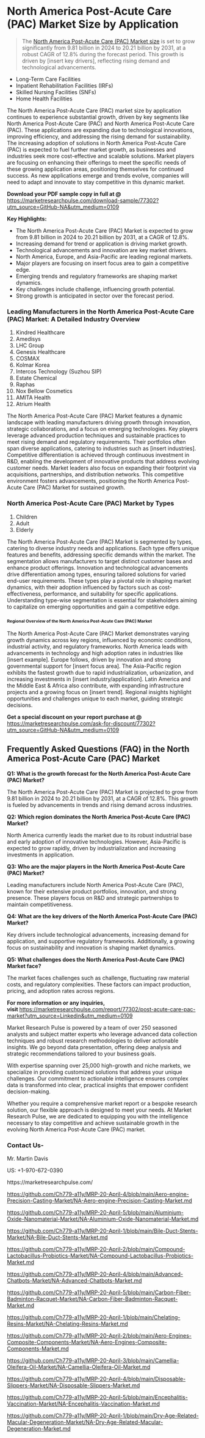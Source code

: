 <h1>North America Post-Acute Care (PAC) Market&nbsp;Size by Application</h1><blockquote><p>The <a href="https://marketresearchpulse.com/download-sample/77302?utm_source=GitHub-NA&amp;utm_medium=0109">North America Post-Acute Care (PAC) Market size</a> is set to grow significantly from 9.81 billion in 2024 to 20.21 billion by 2031, at a robust CAGR of 12.8% during the forecast period. This growth is driven by [insert key drivers], reflecting rising demand and technological advancements.</p></blockquote><ul><li>Long-Term Care Facilities <li> Inpatient Rehabilitation Facilities (IRFs) <li> Skilled Nursing Facilities (SNFs) <li> Home Health Facilities</li></ul><p>The North America Post-Acute Care (PAC) market size by application continues to experience substantial growth, driven by key segments like North America Post-Acute Care (PAC) and North America Post-Acute Care (PAC). These applications are expanding due to technological innovations, improving efficiency, and addressing the rising demand for sustainability. The increasing adoption of solutions in North America Post-Acute Care (PAC) is expected to fuel further market growth, as businesses and industries seek more cost-effective and scalable solutions. Market players are focusing on enhancing their offerings to meet the specific needs of these growing application areas, positioning themselves for continued success. As new applications emerge and trends evolve, companies will need to adapt and innovate to stay competitive in this dynamic market.</p><p><strong>Download your PDF sample copy in full at @ </strong><a href="https://marketresearchpulse.com/download-sample/77302?utm_source=GitHub-NA&amp;utm_medium=0109">https://marketresearchpulse.com/download-sample/77302?utm_source=GitHub-NA&amp;utm_medium=0109</a></p><p><strong>Key Highlights: </strong></p><ul><li>The North America Post-Acute Care (PAC) Market is expected to grow from 9.81 billion in 2024 to 20.21 billion by 2031, at a CAGR of 12.8%.</li><li>Increasing demand for trend or application is driving market growth.</li><li>Technological advancements and innovation are key market drivers.</li><li>North America, Europe, and Asia-Pacific are leading regional markets.</li><li>Major players are focusing on insert focus area to gain a competitive edge.</li><li>Emerging trends and regulatory frameworks are shaping market dynamics.</li><li>Key challenges include challenge, influencing growth potential.</li><li>Strong growth is anticipated in sector over the forecast period.</li></ul><h3>Leading Manufacturers in the North America Post-Acute Care (PAC) Market: A Detailed Industry Overview</h3><ol><li>Kindred Healthcare</li><li>Amedisys</li><li>LHC Group</li><li>Genesis Healthcare</li><li>COSMAX</li><li>Kolmar Korea</li><li>Intercos Technology (Suzhou SIP)</li><li>Estate Chemical</li><li>Raphas</li><li>Nox Bellow Cosmetics</li><li>AMITA Health</li><li>Atrium Health</li></ol><div class="flex max-w-full flex-col flex-grow"><div class="min-h-8 text-message flex w-full flex-col items-end gap-2 whitespace-normal break-words [.text-message+&amp;]:mt-5" dir="auto" data-message-author-role="assistant" data-message-id="fd8432e4-4910-450d-b182-61b7bfb0a01f" data-message-model-slug="gpt-4o"><div class="flex w-full flex-col gap-1 empty:hidden first:pt-[3px]"><div class="markdown prose w-full break-words dark:prose-invert light"><p>The North America Post-Acute Care (PAC) Market features a dynamic landscape with leading manufacturers driving growth through innovation, strategic collaborations, and a focus on emerging technologies. Key players leverage advanced production techniques and sustainable practices to meet rising demand and regulatory requirements. Their portfolios often span diverse applications, catering to industries such as [insert industries]. Competitive differentiation is achieved through continuous investment in R&amp;D, enabling the development of innovative products that address evolving customer needs. Market leaders also focus on expanding their footprint via acquisitions, partnerships, and distribution networks. This competitive environment fosters advancements, positioning the North America Post-Acute Care (PAC) Market for sustained growth.</p></div></div></div></div><h3>North America Post-Acute Care (PAC) Market by Types</h3><ol><li>Children <li> Adult <li> Elderly</li></ol><div class="flex max-w-full flex-col flex-grow"><div class="min-h-8 text-message flex w-full flex-col items-end gap-2 whitespace-normal break-words [.text-message+&amp;]:mt-5" dir="auto" data-message-author-role="assistant" data-message-id="084470be-0bb7-4664-bddf-5156b4f41249" data-message-model-slug="gpt-4o-mini"><div class="flex w-full flex-col gap-1 empty:hidden first:pt-[3px]"><div class="markdown prose w-full break-words dark:prose-invert light"><p>The North America Post-Acute Care (PAC) Market is segmented by types, catering to diverse industry needs and applications. Each type offers unique features and benefits, addressing specific demands within the market. The segmentation allows manufacturers to target distinct customer bases and enhance product offerings. Innovation and technological advancements drive differentiation among types, ensuring tailored solutions for varied end-user requirements. These types play a pivotal role in shaping market dynamics, with their adoption influenced by factors such as cost-effectiveness, performance, and suitability for specific applications. Understanding type-wise segmentation is essential for stakeholders aiming to capitalize on emerging opportunities and gain a competitive edge.</p></div></div></div></div><h3><span style="font-size: 11px;">Regional Overview of the North America Post-Acute Care (PAC) Market</span></h3><div class="flex max-w-full flex-col flex-grow"><div class="min-h-8 text-message flex w-full flex-col items-end gap-2 whitespace-normal break-words [.text-message+&amp;]:mt-5" dir="auto" data-message-author-role="assistant" data-message-id="e9038762-ce64-4e30-91c9-9bd413514231" data-message-model-slug="gpt-4o-mini"><div class="flex w-full flex-col gap-1 empty:hidden first:pt-[3px]"><div class="markdown prose w-full break-words dark:prose-invert light"><p>The North America Post-Acute Care (PAC) Market demonstrates varying growth dynamics across key regions, influenced by economic conditions, industrial activity, and regulatory frameworks. North America leads with advancements in technology and high adoption rates in industries like [insert example]. Europe follows, driven by innovation and strong governmental support for [insert focus area]. The Asia-Pacific region exhibits the fastest growth due to rapid industrialization, urbanization, and increasing investments in [insert industry/application]. Latin America and the Middle East &amp; Africa also contribute, with expanding infrastructure projects and a growing focus on [insert trend]. Regional insights highlight opportunities and challenges unique to each market, guiding strategic decisions.</p></div></div></div></div><p><strong>Get a special discount on your report purchase at @ </strong><a href="https://marketresearchpulse.com/ask-for-discount/77302?utm_source=GitHub-NA&amp;utm_medium=0109">https://marketresearchpulse.com/ask-for-discount/77302?utm_source=GitHub-NA&amp;utm_medium=0109</a></p><h2>Frequently Asked Questions (FAQ) in the North America Post-Acute Care (PAC) Market</h2><p><strong>Q1: What is the growth forecast for the North America Post-Acute Care (PAC) Market?</strong></p><p>The North America Post-Acute Care (PAC) Market is projected to grow from 9.81 billion in 2024 to 20.21 billion by 2031, at a CAGR of 12.8%. This growth is fueled by advancements in trends and rising demand across industries.</p><p><strong>Q2: Which region dominates the North America Post-Acute Care (PAC) Market?</strong></p><p>North America currently leads the market due to its robust industrial base and early adoption of innovative technologies. However, Asia-Pacific is expected to grow rapidly, driven by industrialization and increasing investments in application.</p><p><strong>Q3: Who are the major players in the North America Post-Acute Care (PAC) Market?</strong></p><p>Leading manufacturers include North America Post-Acute Care (PAC), known for their extensive product portfolios, innovation, and strong presence. These players focus on R&amp;D and strategic partnerships to maintain competitiveness.</p><p><strong>Q4: What are the key drivers of the North America Post-Acute Care (PAC) Market?</strong></p><p>Key drivers include technological advancements, increasing demand for application, and supportive regulatory frameworks. Additionally, a growing focus on sustainability and innovation is shaping market dynamics.</p><p><strong>Q5: What challenges does the North America Post-Acute Care (PAC) Market face?</strong></p><p>The market faces challenges such as challenge, fluctuating raw material costs, and regulatory complexities. These factors can impact production, pricing, and adoption rates across regions.</p><p><strong>For more information or any inquiries, visit&nbsp;</strong><a href="https://marketresearchpulse.com/report/77302/post-acute-care-pac-market?utm_source=Linkedin&utm_medium=0109">https://marketresearchpulse.com/report/77302/post-acute-care-pac-market?utm_source=Linkedin&utm_medium=0109</a></p><p>Market Research Pulse is powered by a team of over 250 seasoned analysts and subject matter experts who leverage advanced data collection techniques and robust research methodologies to deliver actionable insights. We go beyond data presentation, offering deep analysis and strategic recommendations tailored to your business goals.</p><p>With expertise spanning over 25,000 high-growth and niche markets, we specialize in providing customized solutions that address your unique challenges. Our commitment to actionable intelligence ensures complex data is transformed into clear, practical insights that empower confident decision-making.</p><p>Whether you require a comprehensive market report or a bespoke research solution, our flexible approach is designed to meet your needs. At Market Research Pulse, we are dedicated to equipping you with the intelligence necessary to stay competitive and achieve sustainable growth in the evolving North America Post-Acute Care (PAC) market.</p><h3><strong>Contact Us-</strong></h3><p>Mr. Martin Davis</p><p>US: +1-970-672-0390</p><p>https://marketresearchpulse.com/</p><p><a href="https://github.com/Ch779-a11y/MRP-20-April-4/blob/main/Aero-engine-Precision-Casting-Market/NA-Aero-engine-Precision-Casting-Market.md">https://github.com/Ch779-a11y/MRP-20-April-4/blob/main/Aero-engine-Precision-Casting-Market/NA-Aero-engine-Precision-Casting-Market.md</a></p><p><a href="https://github.com/Ch779-a11y/MRP-20-April-5/blob/main/Aluminium-Oxide-Nanomaterial-Market/NA-Aluminium-Oxide-Nanomaterial-Market.md">https://github.com/Ch779-a11y/MRP-20-April-5/blob/main/Aluminium-Oxide-Nanomaterial-Market/NA-Aluminium-Oxide-Nanomaterial-Market.md</a></p><p><a href="https://github.com/Ch779-a11y/MRP-20-April-1/blob/main/Bile-Duct-Stents-Market/NA-Bile-Duct-Stents-Market.md">https://github.com/Ch779-a11y/MRP-20-April-1/blob/main/Bile-Duct-Stents-Market/NA-Bile-Duct-Stents-Market.md</a></p><p><a href="https://github.com/Ch779-a11y/MRP-20-April-2/blob/main/Compound-Lactobacillus-Probiotics-Market/NA-Compound-Lactobacillus-Probiotics-Market.md">https://github.com/Ch779-a11y/MRP-20-April-2/blob/main/Compound-Lactobacillus-Probiotics-Market/NA-Compound-Lactobacillus-Probiotics-Market.md</a></p><p><a href="https://github.com/Ch779-a11y/MRP-20-April-4/blob/main/Advanced-Chatbots-Market/NA-Advanced-Chatbots-Market.md">https://github.com/Ch779-a11y/MRP-20-April-4/blob/main/Advanced-Chatbots-Market/NA-Advanced-Chatbots-Market.md</a></p><p><a href="https://github.com/Ch779-a11y/MRP-20-April-5/blob/main/Carbon-Fiber-Badminton-Racquet-Market/NA-Carbon-Fiber-Badminton-Racquet-Market.md">https://github.com/Ch779-a11y/MRP-20-April-5/blob/main/Carbon-Fiber-Badminton-Racquet-Market/NA-Carbon-Fiber-Badminton-Racquet-Market.md</a></p><p><a href="https://github.com/Ch779-a11y/MRP-20-April-1/blob/main/Chelating-Resins-Market/NA-Chelating-Resins-Market.md">https://github.com/Ch779-a11y/MRP-20-April-1/blob/main/Chelating-Resins-Market/NA-Chelating-Resins-Market.md</a></p><p><a href="https://github.com/Ch779-a11y/MRP-20-April-2/blob/main/Aero-Engines-Composite-Components-Market/NA-Aero-Engines-Composite-Components-Market.md">https://github.com/Ch779-a11y/MRP-20-April-2/blob/main/Aero-Engines-Composite-Components-Market/NA-Aero-Engines-Composite-Components-Market.md</a></p><p><a href="https://github.com/Ch779-a11y/MRP-20-April-3/blob/main/Camellia-Oleifera-Oil-Market/NA-Camellia-Oleifera-Oil-Market.md">https://github.com/Ch779-a11y/MRP-20-April-3/blob/main/Camellia-Oleifera-Oil-Market/NA-Camellia-Oleifera-Oil-Market.md</a></p><p><a href="https://github.com/Ch779-a11y/MRP-20-April-4/blob/main/Disposable-Slippers-Market/NA-Disposable-Slippers-Market.md">https://github.com/Ch779-a11y/MRP-20-April-4/blob/main/Disposable-Slippers-Market/NA-Disposable-Slippers-Market.md</a></p><p><a href="https://github.com/Ch779-a11y/MRP-20-April-5/blob/main/Encephalitis-Vaccination-Market/NA-Encephalitis-Vaccination-Market.md">https://github.com/Ch779-a11y/MRP-20-April-5/blob/main/Encephalitis-Vaccination-Market/NA-Encephalitis-Vaccination-Market.md</a></p><p><a href="https://github.com/Ch779-a11y/MRP-20-April-1/blob/main/Dry-Age-Related-Macular-Degeneration-Market/NA-Dry-Age-Related-Macular-Degeneration-Market.md">https://github.com/Ch779-a11y/MRP-20-April-1/blob/main/Dry-Age-Related-Macular-Degeneration-Market/NA-Dry-Age-Related-Macular-Degeneration-Market.md</a></p>

